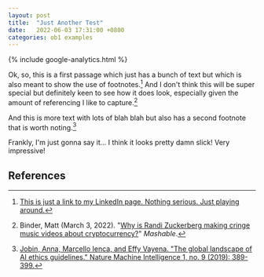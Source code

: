 ```yaml
---
layout: post
title:  "Just Another Test"
date:   2022-06-03 17:31:00 +0800
categories: ob1 examples
---
```

{% include google-analytics.html %}

Ok, so, this is a first passage which just has a bunch of text but which is also meant to show the use of footnotes.[^fn3] And I don't think this will be super special but definitely keen to see how it does look, especially given the amount of referencing I like to capture.[^fn2]

And this is more text with lots of blah blah but also has a second footnote that is worth noting.[^fn1]

Frankly, I'm just gonna say it...  I think it looks pretty damn slick! Very impressive!

## References

[^fn1]: [Jobin, Anna, Marcello Ienca, and Effy Vayena. "The global landscape of AI ethics guidelines." Nature Machine Intelligence 1, no. 9 (2019): 389-399.](https://arxiv.org/pdf/1906.11668.pdf)
[^fn2]: Binder, Matt (March 3, 2022). "[Why is Randi Zuckerberg making cringe music videos about cryptocurrency?](https://mashable.com/article/randi-zuckerberg-crypto-parody-music-videos)" _Mashable_.
[^fn3]: [This is just a link to my LinkedIn page. Nothing serious. Just playing around.](https://www.linkedin.com/in/mark-o-brien-83308166/)